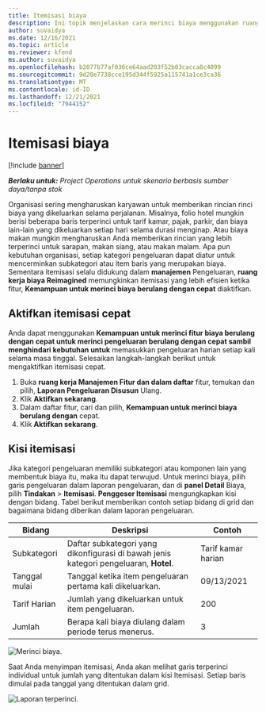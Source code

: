 ```yaml
---
title: Itemisasi biaya
description: Ini topik menjelaskan cara merinci biaya menggunakan ruang kerja Biaya yang dirancang ulang.
author: suvaidya
ms.date: 12/16/2021
ms.topic: article
ms.reviewer: kfend
ms.author: suvaidya
ms.openlocfilehash: b2077b77af036ce64aad203f52b03cacca8c4099
ms.sourcegitcommit: 9d20e7738cce195d344f5925a115741a1ce3ca36
ms.translationtype: MT
ms.contentlocale: id-ID
ms.lasthandoff: 12/21/2021
ms.locfileid: "7944152"
---
```

# <a name="expense-itemization"></a>Itemisasi biaya

[!include [banner](../includes/banner.md)]

_**Berlaku untuk:** Project Operations untuk skenario berbasis sumber daya/tanpa stok_

Organisasi sering mengharuskan karyawan untuk memberikan rincian rinci biaya yang dikeluarkan selama perjalanan. Misalnya, folio hotel mungkin berisi beberapa baris terperinci untuk tarif kamar, pajak, parkir, dan biaya lain-lain yang dikeluarkan setiap hari selama durasi menginap. Atau biaya makan mungkin mengharuskan Anda memberikan rincian yang lebih terperinci untuk sarapan, makan siang, atau makan malam. Apa pun kebutuhan organisasi, setiap kategori pengeluaran dapat diatur untuk mencerminkan subkategori atau item baris yang merupakan biaya. Sementara itemisasi selalu didukung dalam **manajemen** Pengeluaran, **ruang kerja biaya Reimagined** memungkinkan itemisasi yang lebih efisien ketika fitur, **Kemampuan untuk merinci biaya berulang dengan cepat** diaktifkan.  

## <a name="enable-quick-itemization"></a>Aktifkan itemisasi cepat 

Anda dapat menggunakan **Kemampuan untuk merinci fitur biaya berulang dengan cepat untuk merinci pengeluaran berulang dengan cepat sambil menghindari kebutuhan untuk** memasukkan pengeluaran harian setiap kali selama masa tinggal. Selesaikan langkah-langkah berikut untuk mengaktifkan itemisasi cepat.

1. Buka **ruang kerja Manajemen Fitur dan dalam daftar** fitur, temukan dan pilih, **Laporan Pengeluaran Disusun** Ulang. 
2. Klik **Aktifkan sekarang**. 
3. Dalam daftar fitur, cari dan pilih, **Kemampuan untuk merinci biaya berulang dengan** cepat.
4. Klik **Aktifkan sekarang**. 

## <a name="itemization-grid"></a>Kisi itemisasi 

Jika kategori pengeluaran memiliki subkategori atau komponen lain yang membentuk biaya itu, maka itu dapat terwujud. Untuk merinci biaya, pilih garis pengeluaran dalam laporan pengeluaran, dan di **panel Detail** Biaya, pilih **Tindakan** > **Itemisasi**. **Penggeser Itemisasi** mengungkapkan kisi dengan bidang. Tabel berikut memberikan contoh setiap bidang di grid dan bagaimana bidang diberikan dalam laporan pengeluaran. 

|     Bidang          |     Deskripsi                                                                                  |     Contoh              |
|--------------------|--------------------------------------------------------------------------------------------------|--------------------------|
|     Subkategori    |     Daftar subkategori yang dikonfigurasi di bawah jenis kategori pengeluaran, **Hotel**.             |     Tarif kamar harian      |
|     Tanggal mulai     |     Tanggal ketika item pengeluaran pertama kali dikeluarkan.                                           |     09/13/2021           |
|     Tarif Harian     |     Jumlah yang dikeluarkan untuk item pengeluaran.                                                    |     200                  |
|     Jumlah       |     Berapa kali biaya diulang dalam periode terus menerus.                       |     3                    |

![Merinci biaya.](media/Itemization%20screen%201.png)

Saat Anda menyimpan itemisasi, Anda akan melihat garis terperinci individual untuk jumlah yang ditentukan dalam kisi Itemisasi. Setiap baris dimulai pada tanggal yang ditentukan dalam grid.

![Laporan terperinci.](media/Itemization%20screen%202.png)


